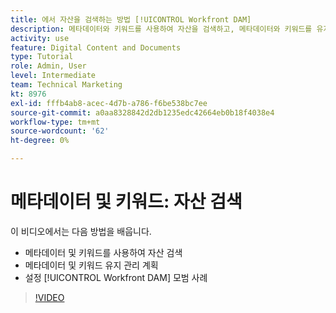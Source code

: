 ```yaml
---
title: 에서 자산을 검색하는 방법 [!UICONTROL Workfront DAM]
description: 메타데이터와 키워드를 사용하여 자산을 검색하고, 메타데이터와 키워드를 유지 관리할 계획을 수행하고, 설정하는 방법을 알아봅니다 [!UICONTROL Workfront DAM] 모범 사례에 따라 태깅합니다.
activity: use
feature: Digital Content and Documents
type: Tutorial
role: Admin, User
level: Intermediate
team: Technical Marketing
kt: 8976
exl-id: fffb4ab8-acec-4d7b-a786-f6be538bc7ee
source-git-commit: a0aa8328842d2db1235edc42664eb0b18f4038e4
workflow-type: tm+mt
source-wordcount: '62'
ht-degree: 0%

---
```


# 메타데이터 및 키워드: 자산 검색

이 비디오에서는 다음 방법을 배웁니다.

* 메타데이터 및 키워드를 사용하여 자산 검색
* 메타데이터 및 키워드 유지 관리 계획
* 설정 [!UICONTROL Workfront DAM] 모범 사례

>[!VIDEO](https://video.tv.adobe.com/v/335239/?quality=12)
